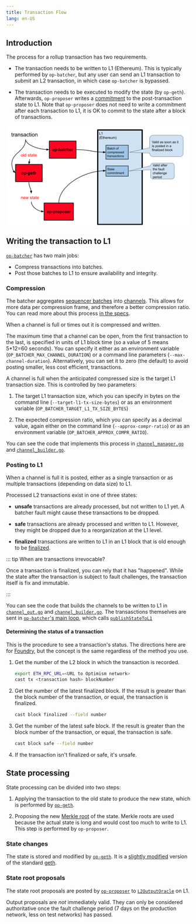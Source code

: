 ```yaml
---
title: Transaction Flow
lang: en-US
---
```


## Introduction

The process for a rollup transaction has two requirements.

- The transaction needs to be written to L1 (Ethereum).
  This is typically performed by `op-batcher`, but any user can send an L1 transaction to submit an L2 transaction, in which case `op-batcher` is bypassed.

- The transaction needs to be executed to modify the state (by `op-geth`).
  Afterwards, `op-proposer` writes a [commitment](https://en.wikipedia.org/wiki/Commitment_scheme) to the post-transaction state to L1.
  Note that `op-proposer` does not need to write a commitment after each transaction to L1, it is OK to commit to the state after a block of transactions.

![Overall process](../../assets/docs/protocol/txn-flow/overall-process.svg)


## Writing the transaction to L1

[`op-batcher`](https://github.com/ethereum-optimism/optimism/tree/develop/batch-submitter) has two main jobs:

- Compress transactions into batches.
- Post those batches to L1 to ensure availability and integrity.

### Compression

The batcher aggregates [sequencer batches](https://github.com/ethereum-optimism/optimism/blob/develop/specs/glossary.md#sequencer-batch) into [channels](https://github.com/ethereum-optimism/optimism/blob/develop/specs/glossary.md#channel).
This allows for more data per compression frame, and therefore a better compression ratio.
You can read more about this process [in the specs](https://github.com/ethereum-optimism/optimism/blob/develop/specs/derivation.md#batch-submission).

When a channel is full or times out it is compressed and written.

The maximum time that a channel can be open, from the first transaction to the last, is specified in units of L1 block time (so a value of 5 means 5*12=60 seconds).
You can specify it either as an environment variable (`OP_BATCHER_MAX_CHANNEL_DURATION`) or a command line parameters (`--max-channel-duration`).
Alternatively, you can set it to zero (the default) to avoid posting smaller, less cost efficient, transactions.

A channel is full when the anticipated compressed size is the target L1 transaction size. 
This is controlled by two parameters:

1. The target L1 transaction size, which you can specify in bytes on the command line (`--target-l1-tx-size-bytes`) or as an environment variable (`OP_BATCHER_TARGET_L1_TX_SIZE_BYTES`)

1. The expected compression ratio, which you can specify as a decimal value, again either on the command line (`--approx-compr-ratio`) or as an environment variable (`OP_BATCHER_APPROX_COMPR_RATIO`).

You can see the code that implements this process in [`channel_manager.go`](https://github.com/ethereum-optimism/optimism/blob/develop/op-batcher/batcher/channel_manager.go) and [`channel_builder.go`](https://github.com/ethereum-optimism/optimism/blob/develop/op-batcher/batcher/channel_builder.go).


### Posting to L1

When a channel is full it is posted, either as a single transaction or as multiple transactions (depending on data size) to L1. 

Processed L2 transactions exist in one of three states:

- **unsafe** transactions are already processed, but not written to L1 yet.
  A batcher fault might cause these transactions to be dropped.

- **safe** transactions are already processed and written to L1.
  However, they might be dropped due to a reorganization at the L1 level.

- **finalized** transactions are written to L1 in an L1 block that is old enough to be [finalized](https://www.alchemy.com/overviews/ethereum-commitment-levels).

::: tip When are transactions irrevocable?

Once a transaction is finalized, you can rely that it has "happened".
While the state after the transaction is subject to fault challenges, the transaction itself is fix and immutable.

:::

You can see the code that builds the channels to be written to L1 in [`channel_out.go`](https://github.com/ethereum-optimism/optimism/blob/develop/op-node/rollup/derive/channel_out.go) and [`channel_builder.go`](https://github.com/ethereum-optimism/optimism/blob/develop/op-batcher/batcher/channel_builder.go).
The transasctions themselves are sent in [`op-batcher`'s main loop](https://github.com/ethereum-optimism/optimism/blob/915036aaa7eba7ee2ce290be90f78bb35df8d066/op-batcher/batcher/driver.go#L284-L299), which calls [`publishStateToL1`](https://github.com/ethereum-optimism/optimism/blob/915036aaa7eba7ee2ce290be90f78bb35df8d066/op-batcher/batcher/driver.go#L303-L344)


#### Determining the status of a transaction

This is the procedure to see a transaction's status.
The directions here are for [Foundry](https://book.getfoundry.sh/), but the concept is the same regardless of the method you use.


1. Get the number of the L2 block in which the transaction is recorded.

   ```sh
   export ETH_RPC_URL=<URL to Optimism network>
   cast tx <transaction hash> blockNumber
   ```

1. Get the number of the latest finalized block.
   If the result is greater than the block number of the transaction, or equal, the transaction is finalized.

   ```sh
   cast block finalized --field number
   ```

1. Get the number of the latest safe block.
   If the result is greater than the block number of the transaction, or equal, the transaction is safe.

   ```sh
   cast block safe --field number
   ```

1. If the transaction isn't finalized or safe, it's unsafe. 
   

## State processing

State processing can be divided into two steps:

1. Applying the transaction to the old state to produce the new state, which is performed by [`op-geth`](https://github.com/ethereum-optimism/op-geth).

1. Proposing the new [Merkle root](https://en.wikipedia.org/wiki/Merkle_tree) of the state.
   Merkle roots are used because the actual state is long and would cost too much to write to L1.
   This step is performed by `op-proposer`.

### State changes

The state is stored and modified by [`op-geth`](https://github.com/ethereum-optimism/op-geth).
It is a [slightly modified](https://op-geth.optimism.io/) version of the standard [geth](https://geth.ethereum.org/).


### State root proposals

The state root proposals are posted by [`op-proposer`](https://github.com/ethereum-optimism/optimism/tree/develop/op-proposer) to [`L2OutputOracle`](https://github.com/ethereum-optimism/optimism/blob/develop/packages/contracts-bedrock/contracts/L1/L2OutputOracle.sol) on L1. 

Output proposals are *not* immediately valid. 
They can only be considered authoritative once the fault challenge period (7 days on the production network, less on test networks) has passed.
